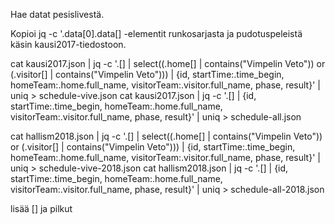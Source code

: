 Hae datat pesislivestä. 

Kopioi jq -c '.data[0].data[] -elementit runkosarjasta ja pudotuspeleistä käsin kausi2017-tiedostoon. 

cat kausi2017.json | jq -c '.[] | select((.home[] | contains("Vimpelin Veto")) or (.visitor[] | contains("Vimpelin Veto"))) | {id, startTime:.time_begin, homeTeam:.home.full_name, visitorTeam:.visitor.full_name, phase, result}' | uniq > schedule-vive.json
cat kausi2017.json | jq -c '.[] | {id, startTime:.time_begin, homeTeam:.home.full_name, visitorTeam:.visitor.full_name, phase, result}' | uniq > schedule-all.json


cat hallism2018.json | jq -c '.[] | select((.home[] | contains("Vimpelin Veto")) or (.visitor[] | contains("Vimpelin Veto"))) | {id, startTime:.time_begin, homeTeam:.home.full_name, visitorTeam:.visitor.full_name, phase, result}' | uniq > schedule-vive-2018.json
cat hallism2018.json | jq -c '.[] | {id, startTime:.time_begin, homeTeam:.home.full_name, visitorTeam:.visitor.full_name, phase, result}' | uniq > schedule-all-2018.json


lisää [] ja pilkut
